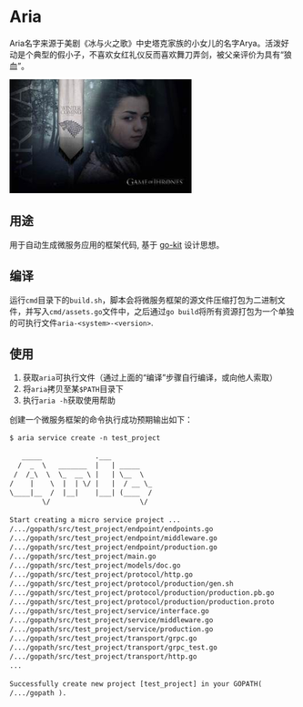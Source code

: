 # Aria

Aria名字来源于美剧《冰与火之歌》中史塔克家族的小女儿的名字Arya。活泼好动是个典型的假小子，不喜欢女红礼仪反而喜欢舞刀弄剑，被父亲评价为具有“狼血”。

![](img/aria.jpeg)

## 用途

用于自动生成微服务应用的框架代码, 基于  [go-kit](https://github.com/go-kit/kit) 设计思想。

## 编译

运行`cmd`目录下的`build.sh`，脚本会将微服务框架的源文件压缩打包为二进制文件，并写入`cmd/assets.go`文件中，之后通过`go build`将所有资源打包为一个单独的可执行文件`aria-<system>-<version>`.

## 使用

1.  获取`aria`可执行文件（通过上面的“编译”步骤自行编译，或向他人索取）
2.  将`aria`拷贝至某`$PATH`目录下
3.  执行`aria -h`获取使用帮助

创建一个微服务框架的命令执行成功预期输出如下：

```
$ aria service create -n test_project

   _____             .___
  /  _  \   _______  |   | _____
 /  /_\  \  \_  __ \ |   | \__  \
/    |    \  |  | \/ |   |  / __ \_
\____|__  /  |__|    |___| (____  /
        \/                      \/

Start creating a micro service project ...
/.../gopath/src/test_project/endpoint/endpoints.go
/.../gopath/src/test_project/endpoint/middleware.go
/.../gopath/src/test_project/endpoint/production.go
/.../gopath/src/test_project/main.go
/.../gopath/src/test_project/models/doc.go
/.../gopath/src/test_project/protocol/http.go
/.../gopath/src/test_project/protocol/production/gen.sh
/.../gopath/src/test_project/protocol/production/production.pb.go
/.../gopath/src/test_project/protocol/production/production.proto
/.../gopath/src/test_project/service/interface.go
/.../gopath/src/test_project/service/middleware.go
/.../gopath/src/test_project/service/production.go
/.../gopath/src/test_project/transport/grpc.go
/.../gopath/src/test_project/transport/grpc_test.go
/.../gopath/src/test_project/transport/http.go
...

Successfully create new project [test_project] in your GOPATH( /.../gopath ).
```